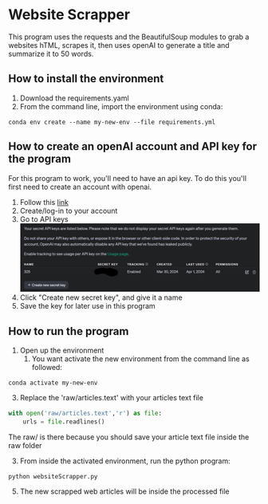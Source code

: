 # Website Scrapper
This program uses the requests and the BeautifulSoup modules to grab a websites hTML, scrapes it, then uses openAI to generate a title and summarize it to 50 words.

## How to install the environment
1. Download the requirements.yaml
2. From the command line, import the environment using conda:
```console
conda env create --name my-new-env --file requirements.yml
```
## How to create an openAI account and API key for the program
For this program to work, you'll need to have an api key. To do this you'll first need to create an account with openai. 
1. Follow this [link](https://auth0.openai.com/u/login/identifier?state=hKFo2SBzN2dneVh4anlUN3lLQ0g2U3o2U3BVXzFlRzE4XzMxQqFur3VuaXZlcnNhbC1sb2dpbqN0aWTZIGhQRGNJZGVxR29nazhpdmJvSldBQjVQNWU0Yk1HMndWo2NpZNkgRFJpdnNubTJNdTQyVDNLT3BxZHR3QjNOWXZpSFl6d0Q)
2. Create/log-in to your account
3. Go to API keys
   ![API Key example](https://github.com/WilyCarpet/Scrapping-Websites/blob/br1/API%20Key%20example.png)
4. Click "Create new secret key", and give it a name
5. Save the key for later use in this program

## How to run the program
1. Open up the environment
   1. You want activate the new environment from the command line as followed:
```console
conda activate my-new-env
```
3. Replace the 'raw/articles.text' with your articles text file
```python
with open('raw/articles.text','r') as file:
    urls = file.readlines()
```
The raw/ is there because you should save your article text file inside the raw folder

3. From inside the activated environment, run the python program:
```console
python websiteScrapper.py
```
5. The new scrapped web articles will be inside the processed file
